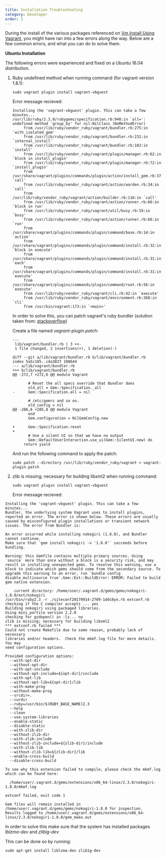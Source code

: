 ```yaml
---
title: Installation Troubleshooting
category: Developer
order: 2
---
```


During the install of the various packages referenced on [Vm Install Using Vagrant](vm_install_using_vagrant),
you might have ran into a few errors along the way. Below are a few common errors, and what you can do to solve them.

**Ubuntu Installation**

The following errors were experienced and fixed on a Ubuntu 16.04 distribution.

1. Ruby undefined method when running command (for vagrant version 1.8.1):

   ```
   sudo vagrant plugin install vagrant-vbguest
   ```

   Error message recieved:

   ```
   Installing the 'vagrant-vbguest' plugin. This can take a few minutes...
   /usr/lib/ruby/2.3.0/rubygems/specification.rb:946:in `all=': undefined method `group_by' for nil:NilClass (NoMethodError)
    	from /usr/lib/ruby/vendor_ruby/vagrant/bundler.rb:275:in `with_isolated_gem'
    	from /usr/lib/ruby/vendor_ruby/vagrant/bundler.rb:231:in `internal_install'
    	from /usr/lib/ruby/vendor_ruby/vagrant/bundler.rb:102:in `install'
    	from /usr/lib/ruby/vendor_ruby/vagrant/plugin/manager.rb:62:in `block in install_plugin'
    	from /usr/lib/ruby/vendor_ruby/vagrant/plugin/manager.rb:72:in `install_plugin'
    	from /usr/share/vagrant/plugins/commands/plugin/action/install_gem.rb:37:in `call'
    	from /usr/lib/ruby/vendor_ruby/vagrant/action/warden.rb:34:in `call'
    	from /usr/lib/ruby/vendor_ruby/vagrant/action/builder.rb:116:in `call'
    	from /usr/lib/ruby/vendor_ruby/vagrant/action/runner.rb:66:in `block in run'
    	from /usr/lib/ruby/vendor_ruby/vagrant/util/busy.rb:19:in `busy'
    	from /usr/lib/ruby/vendor_ruby/vagrant/action/runner.rb:66:in `run'
    	from /usr/share/vagrant/plugins/commands/plugin/command/base.rb:14:in `action'
    	from /usr/share/vagrant/plugins/commands/plugin/command/install.rb:32:in `block in execute'
    	from /usr/share/vagrant/plugins/commands/plugin/command/install.rb:31:in `each'
    	from /usr/share/vagrant/plugins/commands/plugin/command/install.rb:31:in `execute'
    	from /usr/share/vagrant/plugins/commands/plugin/command/root.rb:56:in `execute'
    	from /usr/lib/ruby/vendor_ruby/vagrant/cli.rb:42:in `execute'
    	from /usr/lib/ruby/vendor_ruby/vagrant/environment.rb:268:in `cli'
    	from /usr/bin/vagrant:173:in `<main>'
   ```

   In order to solve this, you can patch vagrant's ruby bundler (solution taken from: [stackoverflow](https://stackoverflow.com/a/36991648/3646475))  

   Create a file named _vagrant-plugin.patch_:

   ```
   ---
    lib/vagrant/bundler.rb | 3 ++-
    1 file changed, 2 insertions(+), 1 deletion(-)

   diff --git a/lib/vagrant/bundler.rb b/lib/vagrant/bundler.rb
   index 5a5c185..c4a3837 100644
   --- a/lib/vagrant/bundler.rb
   +++ b/lib/vagrant/bundler.rb
   @@ -272,7 +272,6 @@ module Vagrant

          # Reset the all specs override that Bundler does
          old_all = Gem::Specification._all
   -      Gem::Specification.all = nil

          # /etc/gemrc and so on.
          old_config = nil
   @@ -286,6 +285,8 @@ module Vagrant
          end
          Gem.configuration = NilGemConfig.new

   +      Gem::Specification.reset
   +
          # Use a silent UI so that we have no output
          Gem::DefaultUserInteraction.use_ui(Gem::SilentUI.new) do
        return yield
    ```

   And run the following command to apply the patch:

   ```
   sudo patch --directory /usr/lib/ruby/vendor_ruby/vagrant < vagrant-plugin.patch
   ```

2. zlib is missing; necessary for building libxml2 when running command:

   ```
   sudo vagrant plugin install vagrant-vbguest
   ```

   Error message recieved:

  ```
  Installing the 'vagrant-vbguest' plugin. This can take a few minutes...
  Bundler, the underlying system Vagrant uses to install plugins,
  reported an error. The error is shown below. These errors are usually
  caused by misconfigured plugin installations or transient network
  issues. The error from Bundler is:

  An error occurred while installing nokogiri (1.8.0), and Bundler cannot continue.
  Make sure that `gem install nokogiri -v '1.8.0'` succeeds before bundling.

  Warning: this Gemfile contains multiple primary sources. Using `source` more than once without a block is a security risk, and may result in installing unexpected gems. To resolve this warning, use a block to indicate which gems should come from the secondary source. To upgrade this warning to an error, run `bundle config disable_multisource true`.Gem::Ext::BuildError: ERROR: Failed to build gem native extension.

      current directory: /home/user/.vagrant.d/gems/gems/nokogiri-1.8.0/ext/nokogiri
  /usr/bin/ruby2.3 -r ./siteconf20170914-2709-1ddc8yn.rb extconf.rb
  checking if the C compiler accepts ... yes
  Building nokogiri using packaged libraries.
  Using mini_portile version 2.2.0
  checking for gzdopen() in -lz... no
  zlib is missing; necessary for building libxml2
  *** extconf.rb failed ***
  Could not create Makefile due to some reason, probably lack of necessary
  libraries and/or headers.  Check the mkmf.log file for more details.  You may
  need configuration options.

  Provided configuration options:
    --with-opt-dir
    --without-opt-dir
    --with-opt-include
    --without-opt-include=${opt-dir}/include
    --with-opt-lib
    --without-opt-lib=${opt-dir}/lib
    --with-make-prog
    --without-make-prog
    --srcdir=.
    --curdir
    --ruby=/usr/bin/$(RUBY_BASE_NAME)2.3
    --help
    --clean
    --use-system-libraries
    --enable-static
    --disable-static
    --with-zlib-dir
    --without-zlib-dir
    --with-zlib-include
    --without-zlib-include=${zlib-dir}/include
    --with-zlib-lib
    --without-zlib-lib=${zlib-dir}/lib
    --enable-cross-build
    --disable-cross-build

  To see why this extension failed to compile, please check the mkmf.log which can be found here:

    /home/user/.vagrant.d/gems/extensions/x86_64-linux/2.3.0/nokogiri-1.8.0/mkmf.log

  extconf failed, exit code 1

  Gem files will remain installed in /home/user/.vagrant.d/gems/gems/nokogiri-1.8.0 for inspection.
  Results logged to /home/user/.vagrant.d/gems/extensions/x86_64-linux/2.3.0/nokogiri-1.8.0/gem_make.out
  ```

   In order to solve this make sure that the system has installed packages _lblzma-dev_ and _zliblg-dev_

   This can be done so by running:

   ```
   sudo apt-get install liblzma-dev zlib1g-dev
   ```
